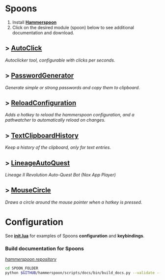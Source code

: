 # Spoons

1. Install **[Hammerspoon](http://www.hammerspoon.org/)**
2. Click on the desired module (spoon) below to see additional documentation and download.

## > [AutoClick](https://github.com/Carleslc/Spoons/blob/master/Spoons/AutoClick.spoon/markdown/AutoClick.md)

*Autoclicker tool, configurable with clicks per seconds.*

## > [PasswordGenerator](https://github.com/Carleslc/Spoons/blob/master/Spoons/PasswordGenerator.spoon/markdown/PasswordGenerator.md)

*Generate simple or strong passwords and copy them to clipboard.*

## > [ReloadConfiguration](https://github.com/Carleslc/Spoons/blob/master/Spoons/ReloadConfiguration.spoon/markdown/ReloadConfiguration.md)

*Adds a hotkey to reload the hammerspoon configuration, and a pathwatcher to automatically reload on changes.*

## > [TextClipboardHistory](https://github.com/Carleslc/Spoons/blob/master/Spoons/TextClipboardHistory.spoon/markdown/TextClipboardHistory.md)

*Keep a history of the clipboard, only for text entries.*

## > [LineageAutoQuest](https://github.com/Carleslc/Spoons/blob/master/Spoons/LineageAutoQuest.spoon/markdown/LineageAutoQuest.md)

*Lineage II Revolution Auto-Quest Bot (Nox App Player)*

## > [MouseCircle](https://github.com/Carleslc/Spoons/blob/master/Spoons/MouseCircle.spoon/markdown/MouseCircle.md)

*Draws a circle around the mouse pointer when a hotkey is pressed.*

# Configuration

See [**init.lua**](https://github.com/Carleslc/Spoons/blob/master/init.lua) for examples of Spoons **configuration** and **keybindings**.

### Build documentation for Spoons

_[hammerspoon repository](https://github.com/Hammerspoon/hammerspoon)_

```bash
cd SPOON_FOLDER
python $GITHUB/hammerspoon/scripts/docs/bin/build_docs.py --validate --templates $GITHUB/hammerspoon/scripts/docs/templates/ --output_dir . --json --markdown --debug --standalone .
```


